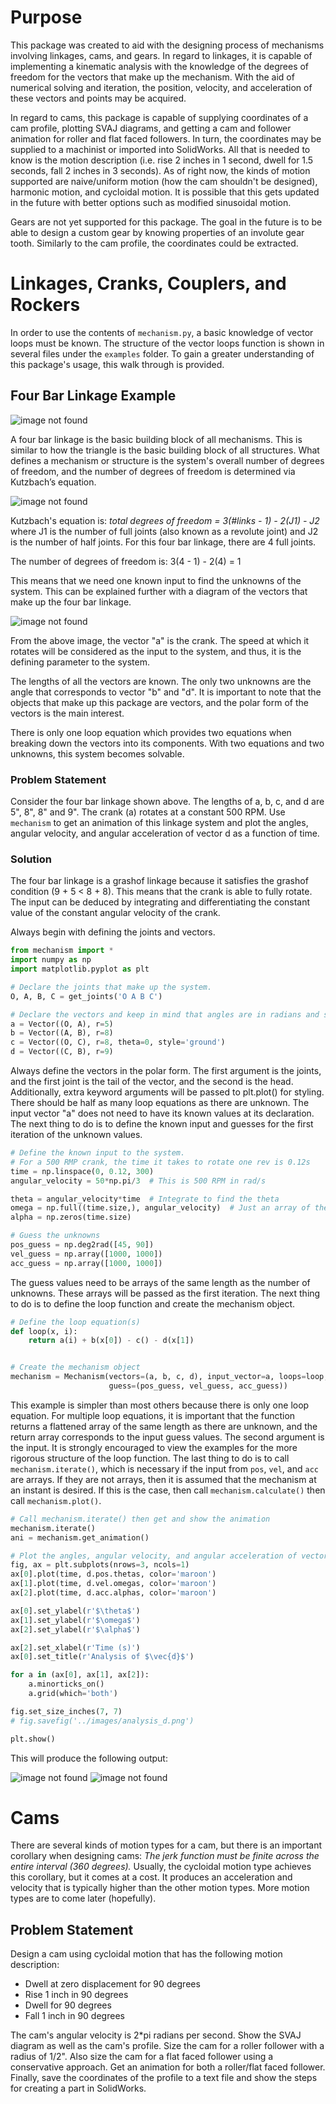 # Purpose
This package was created to aid with the designing process of mechanisms involving linkages, cams, and gears. In regard 
to linkages, it is capable of implementing a kinematic analysis with the knowledge of the degrees of freedom for the 
vectors that make up the mechanism. With the aid of numerical solving and iteration, the position, velocity, and 
acceleration of these vectors and points may be acquired. 

In regard to cams, this package is capable of supplying coordinates of a cam profile, plotting SVAJ diagrams, and 
getting a cam and follower animation for roller and flat faced followers. In turn, the coordinates may be supplied to a 
machinist or imported into SolidWorks. All that is needed to know is the motion description (i.e. 
rise 2 inches in 1 second, dwell for 1.5 seconds, fall 2 inches in 3 seconds). As of right now, the kinds of motion 
supported are naive/uniform motion (how the cam shouldn't be designed), harmonic motion, and cycloidal motion. It is 
possible that this gets updated in the future with better options such as modified sinusoidal motion. 

Gears are not yet supported for this package. The goal in the future is to be able to design a custom gear by knowing 
properties of an involute gear tooth. Similarly to the cam profile, the coordinates could be extracted. 

# Linkages, Cranks, Couplers, and Rockers
In order to use the contents of `mechanism.py`, a basic knowledge of vector loops must be known. The structure of the 
vector loops function is shown in several files under the `examples` folder. To gain a greater understanding of this 
package's usage, this walk through is provided. 

## Four Bar Linkage Example

![image not found](images/fourbarlinkage.PNG)

A four bar linkage is the basic building block of all mechanisms. This is similar to how the triangle is the basic 
building block of all structures. What defines a mechanism or structure is the system's overall number of degrees of 
freedom, and the number of degrees of freedom is determined via Kutzbach’s equation.

![image not found](images/fourbarlinkage_dof.PNG)

Kutzbach's equation is: *total degrees of freedom = 3(#links - 1) - 2(J1) - J2* where J1 is the number of full joints 
(also known as a revolute joint) and J2 is the number of half joints. For this four bar linkage, there are 4 full
joints. 

The number of degrees of freedom is: 3(4 - 1) - 2(4) = 1

This means that we need one known input to find the unknowns of the system. This can be explained further with a diagram
of the vectors that make up the four bar linkage. 

![image not found](images/fourbarlinkage_loop.PNG)

From the above image, the vector "a" is the crank. The speed at which it rotates will be considered as the input to the 
system, and thus, it is the defining parameter to the system. 

The lengths of all the vectors are known. The only two unknowns are the angle that corresponds to vector "b" and "d". It
is important to note that the objects that make up this package are vectors, and the polar form of the vectors is the 
main interest. 

There is only one loop equation which provides two equations when breaking down the vectors into its components. With 
two equations and two unknowns, this system becomes solvable. 

### Problem Statement
Consider the four bar linkage shown above. The lengths of a, b, c, and d are 5", 8", 8" and 9". The crank (a) rotates at
a constant 500 RPM. Use `mechanism` to get an animation of this linkage system and plot the angles, angular velocity, 
and angular acceleration of vector d as a function of time. 

### Solution
The four bar linkage is a grashof linkage because it satisfies the grashof condition (9 + 5 < 8 + 8). This means that 
the crank is able to fully rotate. The input can be deduced by integrating and differentiating the constant value of the
constant angular velocity of the crank. 

Always begin with defining the joints and vectors. 

```python
from mechanism import *
import numpy as np
import matplotlib.pyplot as plt

# Declare the joints that make up the system.
O, A, B, C = get_joints('O A B C')

# Declare the vectors and keep in mind that angles are in radians and start from the positive x-axis.
a = Vector((O, A), r=5)
b = Vector((A, B), r=8)
c = Vector((O, C), r=8, theta=0, style='ground')
d = Vector((C, B), r=9)
```

Always define the vectors in the polar form. The first argument is the joints, and the first joint is the tail of the 
vector, and the second is the head. Additionally, extra keyword arguments will be passed to plt.plot() for styling. 
There should be half as many loop equations as there are unknown. The input vector "a" does not need to have its known 
values at its declaration. The next thing to do is to define the known input and guesses for the first iteration of the 
unknown values. 

```python
# Define the known input to the system.
# For a 500 RMP crank, the time it takes to rotate one rev is 0.12s
time = np.linspace(0, 0.12, 300)
angular_velocity = 50*np.pi/3  # This is 500 RPM in rad/s

theta = angular_velocity*time  # Integrate to find the theta
omega = np.full((time.size,), angular_velocity)  # Just an array of the same angular velocity
alpha = np.zeros(time.size)

# Guess the unknowns
pos_guess = np.deg2rad([45, 90])
vel_guess = np.array([1000, 1000])
acc_guess = np.array([1000, 1000])
```

The guess values need to be arrays of the same length as the number of unknowns. These arrays will be passed as the 
first iteration. The next thing to do is to define the loop function and create the mechanism object. 

```python
# Define the loop equation(s)
def loop(x, i):
    return a(i) + b(x[0]) - c() - d(x[1])


# Create the mechanism object
mechanism = Mechanism(vectors=(a, b, c, d), input_vector=a, loops=loop, pos=theta, vel=omega, acc=alpha,
                      guess=(pos_guess, vel_guess, acc_guess))
```

This example is simpler than most others because there is only one loop equation. For multiple loop equations, it is 
important that the function returns a flattened array of the same length as there are unknown, and the return array 
corresponds to the input guess values. The second argument is the input. It is strongly encouraged to view the examples 
for the more rigorous structure of the loop function. The last thing to do is to call `mechanism.iterate()`, which is 
necessary if the input from `pos`, `vel`, and `acc` are arrays. If they are not arrays, then it is assumed that the 
mechanism at an instant is desired. If this is the case, then call `mechanism.calculate()` then call `mechanism.plot()`.

```python
# Call mechanism.iterate() then get and show the animation
mechanism.iterate()
ani = mechanism.get_animation()

# Plot the angles, angular velocity, and angular acceleration of vector d
fig, ax = plt.subplots(nrows=3, ncols=1)
ax[0].plot(time, d.pos.thetas, color='maroon')
ax[1].plot(time, d.vel.omegas, color='maroon')
ax[2].plot(time, d.acc.alphas, color='maroon')

ax[0].set_ylabel(r'$\theta$')
ax[1].set_ylabel(r'$\omega$')
ax[2].set_ylabel(r'$\alpha$')

ax[2].set_xlabel(r'Time (s)')
ax[0].set_title(r'Analysis of $\vec{d}$')

for a in (ax[0], ax[1], ax[2]):
    a.minorticks_on()
    a.grid(which='both')

fig.set_size_inches(7, 7)
# fig.savefig('../images/analysis_d.png')

plt.show()
```

This will produce the following output: 

![image not found](images/fourbar_animation.gif)
![image not found](images/analysis_d.png)

# Cams
There are several kinds of motion types for a cam, but there is an important corollary when designing cams: *The jerk 
function must be finite across the entire interval (360 degrees).* Usually, the cycloidal motion type achieves this 
corollary, but it comes at a cost. It produces an acceleration and velocity that is typically higher than the other 
motion types. More motion types are to come later (hopefully). 

## Problem Statement
Design a cam using cycloidal motion that has the following motion description: 

* Dwell at zero displacement for 90 degrees
* Rise 1 inch in 90 degrees
* Dwell for 90 degrees
* Fall 1 inch in 90 degrees

The cam's angular velocity is 2*pi radians per second. Show the SVAJ diagram as well as the cam's profile. Size the cam
for a roller follower with a radius of 1/2". Also size the cam for a flat faced follower using a conservative approach. 
Get an animation for both a roller/flat faced follower. Finally, save the coordinates of the profile to a text file and 
show the steps for creating a part in SolidWorks. 
